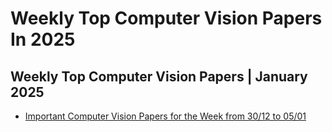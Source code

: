 # Weekly Top Computer Vision Papers In 2025 #

## Weekly Top Computer Vision Papers | January 2025 ##
* [Important Computer Vision Papers for the Week from 30/12 to 05/01](https://open.substack.com/pub/youssefh/p/important-computer-vision-papers-68b?r=1sqbmi&utm_campaign=post&utm_medium=web&showWelcomeOnShare=false)


